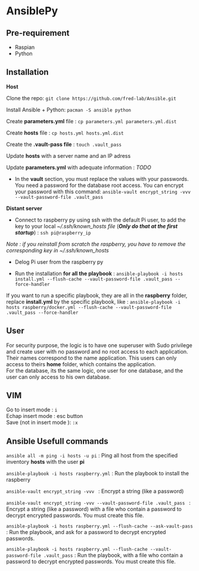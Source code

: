 # AnsiblePy

## Pre-requirement
- Raspian
- Python

## Installation
**Host**  

Clone the repo: ```git clone https://github.com/fred-lab/Ansible.git```  

Install Ansible + Python: ```pacman -S ansible python```

Create **parameters.yml** file : ```cp parameters.yml parameters.yml.dist```  

Create **hosts** file : ```cp hosts.yml hosts.yml.dist```  

Create the **.vault-pass file** : ```touch .vault_pass```  

Update **hosts** with a server name and an IP adress  

Update **parameters.yml** with adequate information :
*TODO*

- In the **vault** section, you must replace the values with your passwords. You need a password for the database root access. You can encrypt your password with this command:
```ansible-vault encrypt_string -vvv --vault-password-file .vault_pass ```  

**Distant server**
- Connect to raspberry py using ssh with the default Pi user, to add the key to your local *~/.ssh/known_hosts file* (***Only do that at the first startup***) : ```ssh pi@raspberry_ip```  

*Note : if you reinstall from scratch the raspberry, you have to remove the corresponding key in ~/.ssh/known_hosts*

- Delog Pi user from the raspberry py

- Run the installation **for all the playbook** : ```ansible-playbook -i hosts install.yml --flush-cache --vault-password-file .vault_pass --force-handler```  

If you want to run a specific playbook, they are all in the **raspberry** folder, replace **install.yml** by the specific playbook, like :
```ansible-playbook -i hosts raspberry/docker.yml --flush-cache --vault-password-file .vault_pass --force-handler```   

## User
For security purpose, the logic is to have one superuser with Sudo privilege and create user with no password and no root access to each application. Their names correspond to the name application. 
This users can only access to theirs **home** folder, which contains the application.  
For the database, its the same logic, one user for one database, and the user can only access to his own database. 


## VIM
Go to insert mode : ```i```  
Echap insert mode : esc button  
Save (not in insert mode ): ```:x```

## Ansible Usefull commands
```ansible all -m ping -i hosts -u pi``` : Ping all host from the specified inventory **hosts** with the user **pi**  

```ansible-playbook -i hosts raspberry.yml``` : Run the playbook to install the raspberry

```ansible-vault encrypt_string -vvv ``` : Encrypt a string (like a password)

```ansible-vault encrypt_string -vvv --vault-password-file .vault_pass ``` : Encrypt a string (like a password) with a file who contain a password to decrypt encrypted passwords. You must create this file.

```ansible-playbook -i hosts raspberry.yml --flush-cache --ask-vault-pass``` : Run the playbook, and ask for a password to decrypt encrypted passwords.

```ansible-playbook -i hosts raspberry.yml --flush-cache --vault-password-file .vault_pass``` : Run the playbook, with a file who contain a password to decrypt encrypted passwords. You must create this file.
